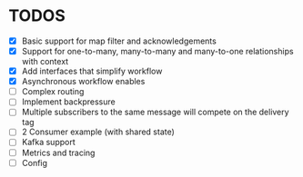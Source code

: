 # TODOS 

- [x] Basic support for map filter and acknowledgements
- [x] Support for one-to-many, many-to-many and many-to-one relationships with context
- [x] Add interfaces that simplify workflow
- [x] Asynchronous workflow enables
- [ ] Complex routing
- [ ] Implement backpressure
- [ ] Multiple subscribers to the same message will compete on the delivery tag
- [ ] 2 Consumer example (with shared state)
- [ ] Kafka support
- [ ] Metrics and tracing
- [ ] Config